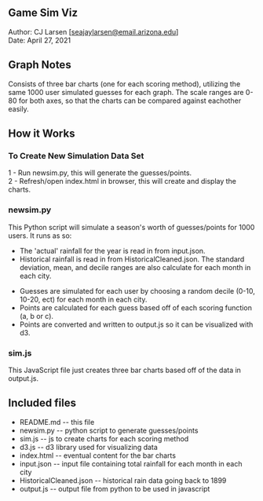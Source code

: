 Game Sim Viz
------------

Author: CJ Larsen [seajaylarsen@email.arizona.edu]<br/>
Date: April 27, 2021

## Graph Notes

Consists of three bar charts (one for each scoring method), utilizing the same 1000 user simulated guesses for each graph. The scale ranges are 0-80 for both axes, so that the charts can be compared against eachother easily.

## How it Works

### To Create New Simulation Data Set

1 - Run newsim.py, this will generate the guesses/points.<br/>
2 - Refresh/open index.html in browser, this will create and display the charts.

### newsim.py

This Python script will simulate a season's worth of guesses/points for 1000 users. It runs as so:<br/>
* The 'actual' rainfall for the year is read in from input.json.
* Historical rainfall is read in from HistoricalCleaned.json. The standard deviation, mean, and decile ranges are also calculate for each month in each city.
- Guesses are simulated for each user by choosing a random decile (0-10, 10-20, ect) for each month in each city.
- Points are calculated for each guess based off of each scoring function (a, b or c).
- Points are converted and written to output.js so it can be visualized with d3.

### sim.js

This JavaScript file just creates three bar charts based off of the data in output.js.

## Included files

* README.md -- this file
* newsim.py -- python script to generate guesses/points
* sim.js -- js to create charts for each scoring method
* d3.js -- d3 library used for visualizing data
* index.html -- eventual content for the bar charts
* input.json -- input file containing total rainfall for each month in each city
* HistoricalCleaned.json -- historical rain data going back to 1899
* output.js -- output file from python to be used in javascript

